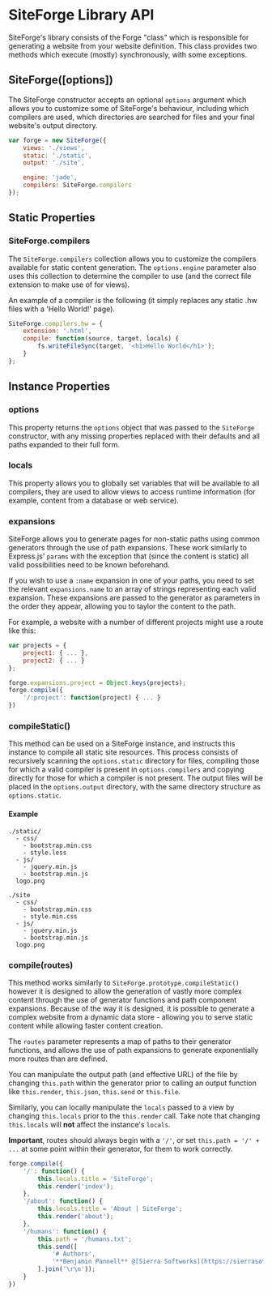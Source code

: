 # SiteForge Library API
SiteForge's library consists of the Forge "class" which is responsible for generating a website from your website definition. This class provides two methods which execute (mostly) synchronously, with some exceptions.

## SiteForge([options])
The SiteForge constructor accepts an optional `options` argument which allows you to customize some of SiteForge's behaviour, including which compilers are used, which directories are searched for files and your final website's output directory.

```javascript
var forge = new SiteForge({
	views: './views',
	static: './static',
	output: './site',

	engine: 'jade',
	compilers: SiteForge.compilers
});
```

## Static Properties

### SiteForge.compilers
The `SiteForge.compilers` collection allows you to customize the compilers available for static content generation. The `options.engine` parameter also uses this collection to determine the compiler to use (and the correct file extension to make use of for views).

An example of a compiler is the following (it simply replaces any static .hw files with a 'Hello World!' page).

```javascript
SiteForge.compilers.hw = {
	extension: '.html',
	compile: function(source, target, locals) {
		fs.writeFileSync(target, '<h1>Hello World</h1>');
	}
};
```

## Instance Properties

### options
This property returns the `options` object that was passed to the `SiteForge` constructor, with any missing properties replaced with their defaults and all paths expanded to their full form.

### locals
This property allows you to globally set variables that will be available to all compilers, they are used to allow views to access runtime information (for example, content from a database or web service).

### expansions
SiteForge allows you to generate pages for non-static paths using common generators through the use of path expansions. These work similarly to Express.js' `params` with the exception that (since the content is static) all valid possibilities need to be known beforehand.

If you wish to use a `:name` expansion in one of your paths, you need to set the relevant `expansions.name` to an array of strings representing each valid expansion. These expansions are passed to the generator as parameters in the order they appear, allowing you to taylor the content to the path.

For example, a website with a number of different projects might use a route like this:

```javascript
var projects = {
	project1: { ... },
	project2: { ... }
};

forge.expansions.project = Object.keys(projects);
forge.compile({
	'/:project': function(project) { ... }
})
```

### compileStatic()
This method can be used on a SiteForge instance, and instructs this instance to compile all static site resources. This process consists of recursively scanning the `options.static` directory for files, compiling those for which a valid compiler is present in `options.compilers` and copying directly for those for which a compiler is not present. The output files will be placed in the `options.output` directory, with the same directory structure as `options.static`.

#### Example
```
./static/
  - css/
    - bootstrap.min.css
    - style.less
  - js/
    - jquery.min.js
    - bootstrap.min.js
  logo.png

./site
  - css/
    - bootstrap.min.css
    - style.min.css
  - js/
    - jquery.min.js
    - bootstrap.min.js
  logo.png
```

### compile(routes)
This method works similarly to `SiteForge.prototype.compileStatic()` however it is designed to allow the generation of vastly more complex content through the use of generator functions and path component expansions. Because of the way it is designed, it is possible to generate a complex website from a dynamic data store - allowing you to serve static content while allowing faster content creation.

The `routes` parameter represents a map of paths to their generator functions, and allows the use of path expansions to generate exponentially more routes than are defined.

You can manipulate the output path (and effective URL) of the file by changing `this.path` within the generator prior to calling an output function like `this.render`, `this.json`, `this.send` or `this.file`. 

Similarly, you can locally manipulate the `locals` passed to a view by changing `this.locals` prior to the `this.render` call. Take note that changing `this.locals` will **not** affect the instance's `locals`.

**Important**, routes should always begin with a `'/'`, or set `this.path = '/' + ...` at some point within their generator, for them to work correctly.

```javascript
forge.compile({
	'/': function() {
		this.locals.title = 'SiteForge';
		this.render('index');
	},
	'/about': function() {
		this.locals.title = 'About | SiteForge';
		this.render('about');
	},
	'/humans': function() {
		this.path = '/humans.txt';
		this.send([
			'# Authors',
			'**Benjamin Pannell** @[Sierra Softworks](https://sierrasoftworks.com)'
		].join('\r\n'));
	}
})
```
